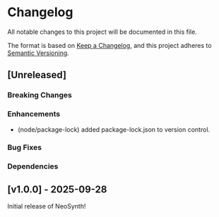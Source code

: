 # Changelog

All notable changes to this project will be documented in this file.

The format is based on [Keep a Changelog](https://keepachangelog.com/en/1.1.0/), and this project adheres to [Semantic Versioning](https://semver.org/spec/v2.0.0.html).

## [Unreleased]

### Breaking Changes

### Enhancements
- (node/package-lock) added package-lock.json to version control. 

### Bug Fixes

### Dependencies

## [v1.0.0] - 2025-09-28

Initial release of NeoSynth!